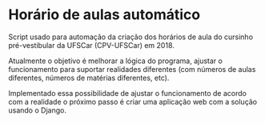 # Horário de aulas automático

Script usado para automação da criação dos horários de aula do cursinho pré-vestibular da UFSCar (CPV-UFSCar) em 2018.

Atualmente o objetivo é melhorar a lógica do programa, ajustar o funcionamento para suportar realidades diferentes 
(com números de aulas diferentes, números de matérias diferentes, etc). 

Implementado essa possibilidade de ajustar o funcionamento de acordo com a realidade o próximo passo é criar uma aplicação web com a solução usando o Django.
